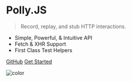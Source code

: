 <div class="netflix-logo"></div>

<!-- ![logo](assets/logo.png) -->

# Polly.JS

> Record, replay, and stub HTTP interactions.

* Simple, Powerful, & Intuitive API
* Fetch & XHR Support
* First Class Test Helpers

<div class="buttons">
  <a href="https://github.com/Netflix/pollyjs/" target="_blank"><span>GitHub</span></a>
  <a href="#/README"><span>Get Started</span></a>
</div>

![color](#ffffff)
